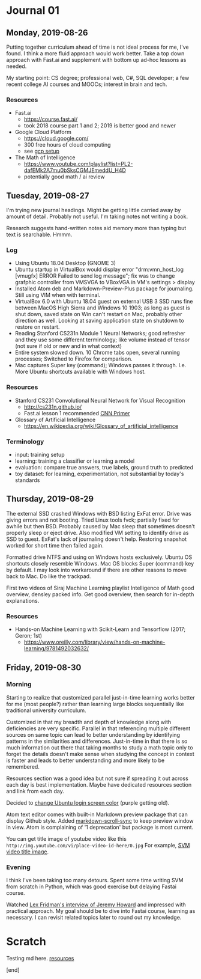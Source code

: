 # Journal 01

## Monday, 2019-08-26
Putting together curriculum ahead of time is not ideal process for me, I've found. I think a more fluid approach would work better. Take a top down approach with Fast.ai and supplement with bottom up ad-hoc lessons as needed.

My starting point: CS degree; professional web, C#, SQL developer; a few recent college AI courses and MOOCs; interest in brain and tech.
### Resources
  - Fast.ai
    - https://course.fast.ai/
    - took 2018 course part 1 and 2; 2019 is better good and newer
  - Google Cloud Platform
    - https://cloud.google.com/
    - 300 free hours of cloud computing
    - see [gcp setup](https://course.fast.ai/start_gcp.html)
  - The Math of Intelligence
    - https://www.youtube.com/playlist?list=PL2-dafEMk2A7mu0bSksCGMJEmeddU_H4D
    - potentially good math / ai review

## Tuesday, 2019-08-27
I'm trying new journal headings. Might be getting little carried away by amount of detail. Probably not useful. I'm taking notes not writing a book.

Research suggests hand-written notes aid memory more than typing but text is searchable. Hmmm.
### Log
- Using Ubuntu 18.04 Desktop (GNOME 3)
- Ubuntu startup in VirtualBox would display error "drm:vmn_host_log [vmugfx] ERROR Failed to send log message"; fix was to change grafphic controller from VMSVGA to VBoxVGA in VM's settings > display
- Installed Atom deb and Markdown-Preview-Plus package for journaling. Still using VIM when with terminal.
- VirtualBox 6.0 with Ubuntu 18.04 guest on external USB 3 SSD runs fine between MacOS High Sierra and Windows 10 1903; as long as guest is shut down, saved state on Win can't restart on Mac, probably other direction as well. Looking at saving application state on shutdown to restore on restart.
- Reading Stanford CS231n Module 1 Neural Networks; good refresher and they use some different terminology; like volume instead of tensor (not sure if old or new and in what context)
- Entire system slowed down. 10 Chrome tabs open, several running processes; Switched to Firefox for comparison.
- Mac captures Super key (command); Windows passes it through. I.e. More Ubuntu shortcuts available with Windows host.

### Resources
  - Stanford CS231 Convolutional Neural Network for Visual Recognition
    - http://cs231n.github.io/
    - Fast.ai lesson 1 recommended [CNN Primer](http://cs231n.github.io/convolutional-networks/)
  - Glossary of Artificial Intelligence
    - https://en.wikipedia.org/wiki/Glossary_of_artificial_intelligence

### Terminology
  - input: training setup
  - learning: training a classifier or learning a model
  - evaluation: compare true answers, true labels, ground truth to predicted
  - toy dataset: for learning, experimentation, not substantial by today's standards

## Thursday, 2019-08-29
The external SSD crashed Windows with BSD listing ExFat error. Drive was giving errors and not booting. Tried Linux tools fvck; partially fixed for awhile but then BSD. Probably caused by Mac sleep that sometimes doesn't properly sleep or eject drive. Also modified VM setting to identify drive as SSD to guest. ExFat's lack of journaling doesn't help. Restoring snapshot worked for short time then failed again.

Formatted drive NTFS and using on Windows hosts exclusively. Ubuntu OS shortcuts closely resemble Windows. Mac OS blocks Super (command) key by default. I may look into workaround if there are other reasons to move back to Mac. Do like the trackpad.

First two videos of Siraj Machine Learning playlist Intelligence of Math good overview, densley packed info. Get good overview, then search for in-depth explanations.

### Resources
  - Hands-on Machine Learning with Scikit-Learn and Tensorflow (2017; Geron; 1st)
    - https://www.oreilly.com/library/view/hands-on-machine-learning/9781492032632/

## Friday, 2019-08-30

### Morning

Starting to realize that customized parallel just-in-time learning works better for me (most people?) rather than learning large blocks sequentially like traditional university curriculum.

Customized in that my breadth and depth of knowledge along with deficiencies are very specific. Parallel in that referencing multiple different sources on same topic can lead to better understanding by identifying patterns in the similarities and differences. Just-in-time in that there is so much information out there that taking months to study a math topic only to forget the details doesn't make sense when studying the concept in context is faster and leads to better understanding and more likely to be remembered.

Resources section was a good idea but not sure if spreading it out across each day is best implementation. Maybe have dedicated resources section and link from each day.

Decided to [change Ubuntu login screen color](https://askubuntu.com/questions/1089843/change-login-screen-purple-background-18-10) (purple getting old).

Atom text editor comes with built-in Markdown preview package that can display Github style. Added [markdown-scroll-sync][11] to keep preview window in view. Atom is complaining of '1 deprecation' but package is most current.

You can get title image of youtube video like this `http://img.youtube.com/vi/place-video-id-here/0.jpg` For example, [SVM video title image](http://img.youtube.com/vi/g8D5YL6cOSE/0.jpg).

### Evening
I think I've been taking too many detours. Spent some time writing SVM from scratch in Python, which was good exercise but delaying Fastai course.

Watched [Lex Fridman's interview of Jeremy Howard][12] and impressed with practical approach. My goal should be to dive into Fastai course, learning as necessary. I can revisit related topics later to round out my knowledge.

# Scratch
Testing md  here. [resources][resources]

[resources]: resources.md
[11]: https://atom.io/packages/markdown-scroll-sync
[12]: https://www.youtube.com/watch?v=J6XcP4JOHmk















[end]
